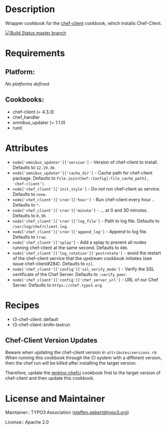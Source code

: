 # Description

Wrapper cookbook for the [chef-client](https://supermarket.chef.io/cookbooks/chef-client) cookbook, which installs Chef-Client.

[![Build Status master branch](https://chef-ci.typo3.org/job/TYPO3-cookbooks/job/t3-chef.client/branch/master/badge/icon)](https://chef-ci.typo3.org/job/TYPO3-cookbooks/job/t3-chef-client/branch/master/)

# Requirements

## Platform:

*No platforms defined*

## Cookbooks:

* chef-client (= 4.3.3)
* chef_handler
* omnibus_updater (= 1.1.0)
* runit

# Attributes

* `node['omnibus_updater']['version']` - Version of chef-client to install. Defaults to `12.19.36`.
* `node['omnibus_updater']['cache_dir']` - Cache path for chef-client package. Defaults to `File.join(Chef::Config[:file_cache_path], 'chef-client')`.
* `node['chef_client']['init_style']` - Do not run chef-client as service. Defaults to `none`.
* `node['chef_client']['cron']['hour']` - Run chef-client every hour .. Defaults to `*`.
* `node['chef_client']['cron']['minute']` - ... at 0 and 30 minutes. Defaults to `0,30`.
* `node['chef_client']['cron']['log_file']` - Path to log file. Defaults to `/var/log/chef/client.log`.
* `node['chef_client']['cron']['append_log']` - Append to log file. Defaults to `true`.
* `node['chef_client']['splay']` - Add a splay to prevent all nodes running chef-client at the same second. Defaults to `600`.
* `node['chef_client']['log_rotation']['postrotate']` - avoid the restart of the chef-client service that the upstream cookbook initiates (see issue chef-client#284). Defaults to `nil`.
* `node['chef_client']['config']['ssl_verify_mode']` - Verify the SSL certificate of the Chef Server. Defaults to `:verify_peer`.
* `node['chef_client']['config']['chef_server_url']` - URL of our Chef Server. Defaults to `https://chef.typo3.org`.

# Recipes

* t3-chef-client::default
* t3-chef-client::knife-lastrun

Chef-Client Version Updates
---------------------------

Beware when updating the chef-client version in `attributes/versions.rb`: When running this cookbook through the CI system with a different version, then the chef run will be killed after installing the target version.

Therefore, update the [jenkins-chefci](https://github.com/TYPO3-cookbooks/jenkins-chefci/blob/master/attributes/versions.rb) cookbook first to the target version of chef-client and then update this cookbook.


# License and Maintainer

Maintainer:: TYPO3 Association (<steffen.gebert@typo3.org>)

License:: Apache 2.0
